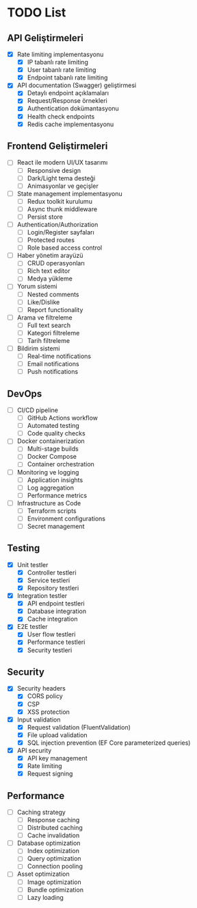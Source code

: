 # TODO List

## API Geliştirmeleri
- [x] Rate limiting implementasyonu
  - [x] IP tabanlı rate limiting
  - [x] User tabanlı rate limiting
  - [x] Endpoint tabanlı rate limiting
- [x] API documentation (Swagger) geliştirmesi
  - [x] Detaylı endpoint açıklamaları
  - [x] Request/Response örnekleri
  - [x] Authentication dokümantasyonu
  - [x] Health check endpoints
  - [x] Redis cache implementasyonu

## Frontend Geliştirmeleri
- [ ] React ile modern UI/UX tasarımı
  - [ ] Responsive design
  - [ ] Dark/Light tema desteği
  - [ ] Animasyonlar ve geçişler
- [ ] State management implementasyonu
  - [ ] Redux toolkit kurulumu
  - [ ] Async thunk middleware
  - [ ] Persist store
- [ ] Authentication/Authorization
  - [ ] Login/Register sayfaları
  - [ ] Protected routes
  - [ ] Role based access control
- [ ] Haber yönetim arayüzü
  - [ ] CRUD operasyonları
  - [ ] Rich text editor
  - [ ] Medya yükleme
- [ ] Yorum sistemi
  - [ ] Nested comments
  - [ ] Like/Dislike
  - [ ] Report functionality
- [ ] Arama ve filtreleme
  - [ ] Full text search
  - [ ] Kategori filtreleme
  - [ ] Tarih filtreleme
- [ ] Bildirim sistemi
  - [ ] Real-time notifications
  - [ ] Email notifications
  - [ ] Push notifications

## DevOps
- [ ] CI/CD pipeline
  - [ ] GitHub Actions workflow
  - [ ] Automated testing
  - [ ] Code quality checks
- [ ] Docker containerization
  - [ ] Multi-stage builds
  - [ ] Docker Compose
  - [ ] Container orchestration
- [ ] Monitoring ve logging
  - [ ] Application insights
  - [ ] Log aggregation
  - [ ] Performance metrics
- [ ] Infrastructure as Code
  - [ ] Terraform scripts
  - [ ] Environment configurations
  - [ ] Secret management

## Testing
- [x] Unit testler
  - [x] Controller testleri
  - [x] Service testleri
  - [x] Repository testleri
- [x] Integration testler
  - [x] API endpoint testleri
  - [x] Database integration
  - [x] Cache integration
- [x] E2E testler
  - [x] User flow testleri
  - [x] Performance testleri
  - [x] Security testleri

## Security
- [x] Security headers
  - [x] CORS policy
  - [x] CSP
  - [x] XSS protection
- [x] Input validation
  - [x] Request validation (FluentValidation)
  - [x] File upload validation
  - [x] SQL injection prevention (EF Core parameterized queries)
- [x] API security
  - [x] API key management
  - [x] Rate limiting
  - [x] Request signing

## Performance
- [ ] Caching strategy
  - [ ] Response caching
  - [ ] Distributed caching
  - [ ] Cache invalidation
- [ ] Database optimization
  - [ ] Index optimization
  - [ ] Query optimization
  - [ ] Connection pooling
- [ ] Asset optimization
  - [ ] Image optimization
  - [ ] Bundle optimization
  - [ ] Lazy loading 